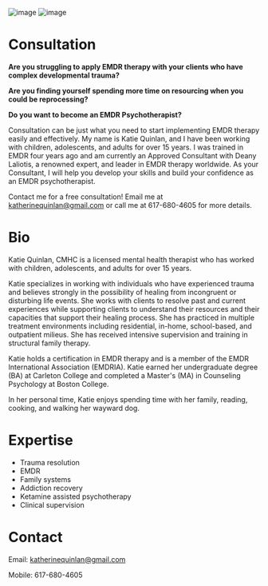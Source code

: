 
![image](https://github.com/katiequinlan/katiequinlan.github.io/assets/96839298/1e992972-b780-4de4-b923-ba58fd77e95b)
![image](https://github.com/katiequinlan/katiequinlan.github.io/assets/96839298/07c2861f-919a-474c-b714-c946019bece6)

# Consultation

**Are you struggling to apply EMDR therapy with your clients who have complex developmental trauma?**  

**Are you finding yourself spending more time on resourcing when you could be reprocessing?**  

**Do you want to become an EMDR Psychotherapist?**

Consultation can be just what you need to start implementing EMDR therapy easily and effectively.  My name is Katie Quinlan, and I have been working with children, adolescents, and adults for over 15 years.  I was trained in EMDR four years ago and am currently an Approved Consultant with Deany Laliotis, a renowned expert, and leader in EMDR therapy worldwide.  As your Consultant, I will help you develop your skills and build your confidence as an EMDR psychotherapist.  

Contact me for a free consultation!
Email me at [katherinequinlan@gmail.com](mailto:katherinequinlan@gmail.com) or call me at 617-680-4605 for more details.  

# Bio
Katie Quinlan, CMHC is a licensed mental health therapist who has worked with children, adolescents, and adults for over 15 years.
 
Katie specializes in working with individuals who have experienced trauma and believes strongly in the possibility of healing from incongruent or disturbing life events.  She works with clients to resolve past and current experiences while supporting clients to understand their resources and their capacities that support their healing process. 
She has practiced in multiple treatment environments including residential, in-home, school-based, and outpatient milieus.  She has received intensive supervision and training in structural family therapy. 
 
Katie holds a certification in EMDR therapy and is a member of the EMDR International Association (EMDRIA).  Katie earned her undergraduate degree (BA) at Carleton College and completed a Master's (MA) in Counseling Psychology at Boston College. 
 
In her personal time, Katie enjoys spending time with her family, reading, cooking, and walking her wayward dog.

# Expertise
- Trauma resolution
- EMDR
- Family systems
- Addiction recovery
- Ketamine assisted psychotherapy
- Clinical supervision


# Contact
Email: [katherinequinlan@gmail.com](mailto:katherinequinlan@gmail.com)  

Mobile: 617-680-4605
